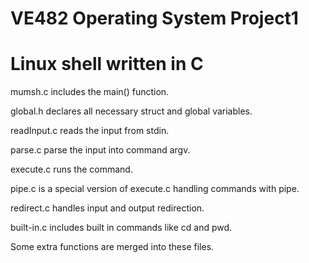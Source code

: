 # VE482 Operating System Project1

# Linux shell written in C

mumsh.c includes the main() function.

global.h declares all necessary struct and global variables.

readInput.c reads the input from stdin.

parse.c parse the input into command argv.

execute.c runs the command.

pipe.c is a special version of execute.c handling commands with pipe.

redirect.c handles input and output redirection.

built-in.c includes built in commands like cd and pwd.

Some extra functions are merged into these files.